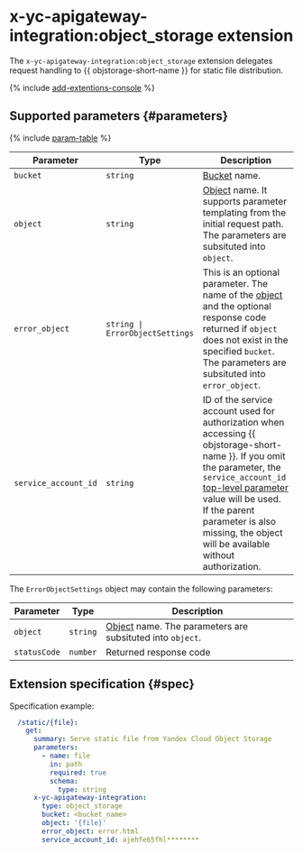 # x-yc-apigateway-integration:object_storage extension

The `x-yc-apigateway-integration:object_storage` extension delegates request handling to {{ objstorage-short-name }} for static file distribution.

{% include [add-extentions-console](../../../_includes/api-gateway/add-extentions-console.md) %}

## Supported parameters {#parameters}

{% include [param-table](../../../_includes/api-gateway/parameters-table.md) %}

Parameter | Type | Description 
----|----|----
`bucket` | `string` | [Bucket](../../../storage/concepts/bucket.md) name.
`object` | `string` | [Object](../../../storage/concepts/object.md) name. It supports parameter templating from the initial request path. <br>The parameters are subsituted into `object`.
`error_object` | `string \| ErrorObjectSettings` | This is an optional parameter. The name of the [object](../../../storage/concepts/object.md) and the optional response code returned if `object` does not exist in the specified `bucket`. The parameters are subsituted into `error_object`.
`service_account_id` | `string` | ID of the service account used for authorization when accessing {{ objstorage-short-name }}. If you omit the parameter, the `service_account_id` [top-level parameter](./index.md#top-level) value will be used. If the parent parameter is also missing, the object will be available without authorization.

The `ErrorObjectSettings` object may contain the following parameters:

Parameter | Type | Description
----|----|----
`object` | `string` | [Object](../../../storage/concepts/object.md) name. The parameters are subsituted into `object`.
`statusCode` | `number` |  Returned response code


## Extension specification {#spec}

Specification example:

```yaml
  /static/{file}:
    get:
      summary: Serve static file from Yandex Cloud Object Storage
      parameters:
        - name: file
          in: path
          required: true
          schema:
            type: string
      x-yc-apigateway-integration:
        type: object_storage
        bucket: <bucket_name>
        object: '{file}'
        error_object: error.html
        service_account_id: ajehfe65fhl********
```
